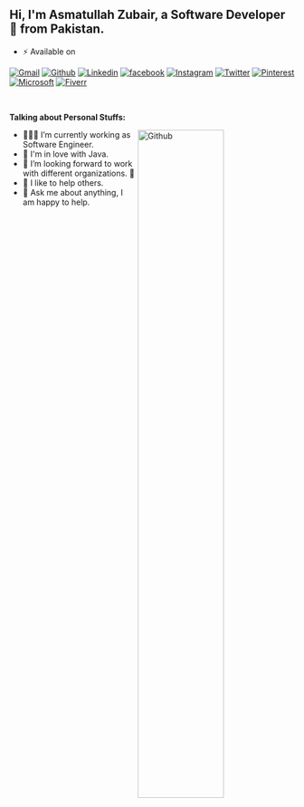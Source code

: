 <!-- Your title -->
## Hi, I'm Asmatullah Zubair, a Software Developer 🚀 from Pakistan.

<!-- Your badges
You can use the website to generate badges: https://shields.io/
-->
- ⚡️ Available on

[![Gmail](https://img.shields.io/badge/-Gmail-red?style=flat&logo=gmail&logoColor=white)](mailto:AsmatBinZubair@gmail.com)
[![Github](https://img.shields.io/badge/-Github-000?style=flat&logo=github&logoColor=white)](https://www.github.com/AsmatBinZubair)
[![Linkedin](https://img.shields.io/badge/-LinkedIn-blue?style=flat&logo=Linkedin&logoColor=white)](https://www.linkedin.com/in/AsmatBinZubair)
[![facebook](https://img.shields.io/badge/-Facebook-blue?style=flat&logo=Facebook&logoColor=white)](https://www.facebook.com/AsmatBinZubair)
[![Instagram](https://img.shields.io/badge/-Instagram-c13584?style=flat&labelColor=c13584&logo=instagram&logoColor=white)](https://www.instagram.com/AsmatBinZubair)
[![Twitter](https://img.shields.io/badge/-Twitter-blue?style=flat&logo=Twitter&logoColor=white)](https://www.twitter.com/AsmatBinZubair)
[![Pinterest](https://img.shields.io/badge/-Pinterest-red?style=flat&logo=pinterest&logoColor=white)](https://www.pinterest.com/AsmatBinZubair)
[![Microsoft](https://img.shields.io/badge/-Microsoft-blue?style=flat&logo=microsoft&logoColor=white)](mailto:AsmatullahZubair@outlook.com)
[![Fiverr](https://img.shields.io/badge/-Fiverr-brightgreen?style=flat&logo=fiverr&logoColor=white)](https://www.fiverr.com/AsmateSoomro)

&nbsp;

<!-- Talking about you -->
**Talking about Personal Stuffs:**

<!-- Any image aligned to the right. Beware the width -->
<img width="55%" align="right" alt="Github" src="https://raw.githubusercontent.com/onimur/.github/master/.resources/git-header.svg" />

- 👨🏽‍💻 I’m currently working as Software Engineer.
- 🌱 I'm in love with Java.
- 👯 I’m looking forward to work with different organizations. 🤝
- 🤔 I like to help others.
- 💬 Ask me about anything, I am happy to help.
